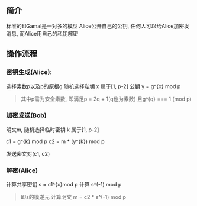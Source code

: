 ## 简介

标准的ElGamal是一对多的模型
Alice公开自己的公钥, 任何人可以给Alice加密发消息, 而Alice用自己的私钥解密

## 操作流程

### 密钥生成(Alice):

选择素数p以及p的原根g
随机选择私钥 x 属于[1, p-2]
公钥 y = g^{x} mod p

> 其中p需为安全素数, 即满足p = 2q + 1(q也为素数)
> 且g^{q} === 1 (mod p)

### 加密发送(Bob)

明文m, 随机选择临时密钥 k 属于[1, p-2]

c1 = g^{k} mod p
c2 = m * (y^{k}) mod p

发送密文对(c1, c2)

### 解密(Alice)

计算共享密钥 s = c1^{x}mod p
计算 s^(-1) mod p
> 即s的模逆元
计算明文 m = c2 * s^(-1) mod p
